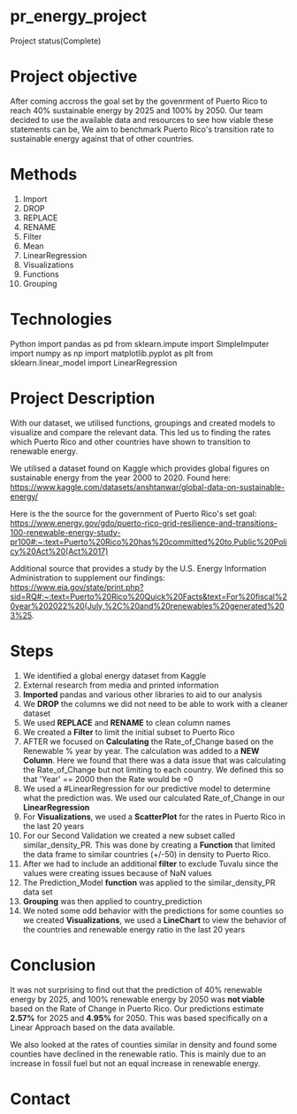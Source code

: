 # pr_energy_project
Project status(Complete)

# Project objective
After coming accross the goal set by the govenrment of Puerto Rico to reach 40% sustainable energy by 2025 and 100% by 2050. 
Our team decided to use the available data and resources to see how viable these statements can be, 
We aim to benchmark Puerto Rico's transition rate to sustainable energy against that of other countries. 

# Methods
1. Import
2. DROP
3. REPLACE
4. RENAME
5. Filter
6. Mean
7. LinearRegression
8. Visualizations
9. Functions
10. Grouping

# Technologies

Python
import pandas as pd
from sklearn.impute import SimpleImputer
import numpy as np
import matplotlib.pyplot as plt
from sklearn.linear_model import LinearRegression


# Project Description
With our dataset, we utilised functions, groupings and created models to visualize and compare the relevant data. 
This led us to finding the rates which Puerto Rico and other countries have shown to transition to renewable energy. 

We utilised a dataset found on Kaggle which provides global figures on sustainable energy from the year 2000 to 2020. Found here:
https://www.kaggle.com/datasets/anshtanwar/global-data-on-sustainable-energy/

Here is the the source for the government of Puerto Rico's set goal:
https://www.energy.gov/gdo/puerto-rico-grid-resilience-and-transitions-100-renewable-energy-study-pr100#:~:text=Puerto%20Rico%20has%20committed%20to,Public%20Policy%20Act%20(Act%2017)

Additional source that provides a study by the U.S. Energy Information Administration to supplement our findings:
https://www.eia.gov/state/print.php?sid=RQ#:~:text=Puerto%20Rico%20Quick%20Facts&text=For%20fiscal%20year%202022%20(July,%2C%20and%20renewables%20generated%203%25.

# Steps
1. We identified a global energy dataset from Kaggle
2. External research from media and printed information
3. **Imported** pandas and various other libraries to aid to our analysis
4. We **DROP** the columns we did not need to be able to work with a cleaner dataset
5. We used **REPLACE** and **RENAME** to clean column names
6. We created a **Filter** to limit the initial subset to Puerto Rico
7. AFTER we focused on **Calculating** the Rate_of_Change based on the Renewable % year by year. The calculation was added to a **NEW Column**. Here we found that there was a data issue that was calculating the Rate_of_Change but not limiting to each country. We defined this so that 'Year' == 2000 then the Rate would be =0
8. We used a #LinearRegression for our predictive model to determine what the prediction was. We used our calculated Rate_of_Change in our **LinearRegression**
9. For **Visualizations**, we used a **ScatterPlot** for the rates in Puerto Rico in the last 20 years
10. For our Second Validation we created a new subset called similar_density_PR. This was done by creating a **Function** that limited the data frame to similar countries (+/-50) in density to Puerto Rico.
11. After we had to include an additional **filter** to exclude Tuvalu since the values were creating issues because of NaN values
12. The Prediction_Model **function** was applied to the similar_density_PR data set
13. **Grouping** was then applied to country_prediction
14. We noted some odd behavior with the predictions for some counties so we created **Visualizations**, we used a **LineChart** to view the behavior of the countries and renewable energy ratio in the last 20 years

# Conclusion
It was not surprising to find out that the prediction of 40% renewable energy by 2025, and 100% renewable energy by 2050 was **not viable** based on the Rate of Change in Puerto Rico. Our predictions estimate **2.57%** for 2025 and **4.95%** for 2050. This was based specifically on a Linear Approach based on the data available. 

We also looked at the rates of counties similar in density and found some counties have declined in the renewable ratio. This is mainly due to an increase in fossil fuel but not an equal increase in renewable energy. 

# Contact
